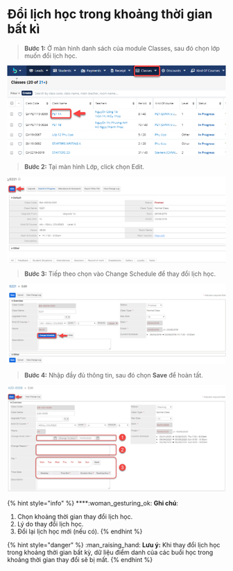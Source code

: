 # Đổi lịch học trong khoảng thời gian bất kì

> **Bước 1:** Ở màn hình danh sách của module Classes, sau đó chọn lớp muốn đổi lịch học.

![](../../.gitbook/assets/doingaykhaigiang.png)

> **Bước 2:** Tại màn hình Lớp, click chọn Edit.

![](../../.gitbook/assets/doingaykhaigiang1.png)

> **Bước 3:** Tiếp theo chọn vào Change Schedule để thay đổi lịch học.

![](<../../.gitbook/assets/doingaykhaigiang2 (1).png>)

> **Bước 4:** Nhập đầy đủ thông tin, sau đó chọn **Save** để hoàn tất.

![](../../.gitbook/assets/taolop1.jpg)

{% hint style="info" %}
****:woman\_gesturing\_ok: **Ghi chú**:

1. Chọn khoảng thời gian thay đổi lịch học.
2. Lý do thay đổi lịch học.
3. Đổi lại lịch học mới (nếu có).
{% endhint %}

{% hint style="danger" %}
:man\_raising\_hand: **Lưu ý:** Khi thay đổi lịch học trong khoảng thời gian bất kỳ, dữ liệu điểm danh của các buổi học trong khoảng thời gian thay đổi sẽ bị mất.
{% endhint %}
